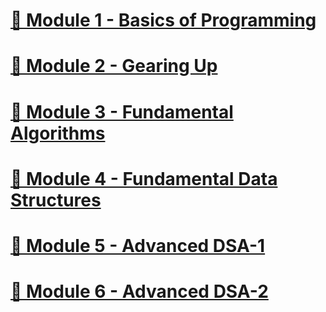# [📘 Module 1 - Basics of Programming](./module1.md)


# [📘 Module 2 - Gearing Up](./module2.md)


# [📘 Module 3 - Fundamental Algorithms](./module3.md)


# [📘 Module 4 - Fundamental Data Structures](./module4.md)


# [📘 Module 5 - Advanced DSA-1](./module5.md)


# [📘 Module 6 - Advanced DSA-2](./module6.md)